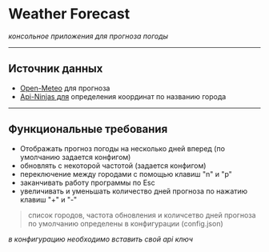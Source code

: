 # Weather Forecast

*консольное приложения для прогноза погоды*
***
## Источник данных
* [Open-Meteo](https://open-meteo.com/en/docs#latitude=59.94&longitude=30.31&hourly=temperature_2m&forecast_days=16) для прогноза
* [Api-Ninjas для](https://api-ninjas.com/api/city) определения координат по названию города
***
## Функциональные требования
* Отображать прогноз погоды на несколько дней вперед (по умолчанию задается конфигом)
* обновлять с некоторой частотой (задается конфигом)
* переключение между городами с помощью клавиш "n" и "p"
* заканчивать работу программы по Esc
* увеличивать и уменьшать количество дней прогноза по нажатию клавиш "+" и "-"

> список городов, частота обновления и количсетво дней прогноза по умолчанию определены в конфигурации (config.json)

*в конфигурацию необходимо вставить свой api ключ*

